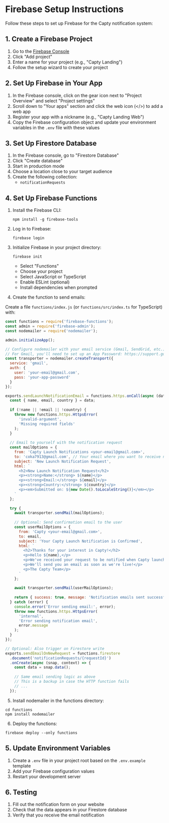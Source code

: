 # Firebase Setup Instructions

Follow these steps to set up Firebase for the Capty notification system:

## 1. Create a Firebase Project

1. Go to the [Firebase Console](https://console.firebase.google.com/)
2. Click "Add project"
3. Enter a name for your project (e.g., "Capty Landing")
4. Follow the setup wizard to create your project

## 2. Set Up Firebase in Your App

1. In the Firebase console, click on the gear icon next to "Project Overview" and select "Project settings"
2. Scroll down to "Your apps" section and click the web icon (</>) to add a web app
3. Register your app with a nickname (e.g., "Capty Landing Web")
4. Copy the Firebase configuration object and update your environment variables in the `.env` file with these values

## 3. Set Up Firestore Database

1. In the Firebase console, go to "Firestore Database"
2. Click "Create database"
3. Start in production mode
4. Choose a location close to your target audience
5. Create the following collection:
   - `notificationRequests`

## 4. Set Up Firebase Functions

1. Install the Firebase CLI:
   ```
   npm install -g firebase-tools
   ```

2. Log in to Firebase:
   ```
   firebase login
   ```

3. Initialize Firebase in your project directory:
   ```
   firebase init
   ```
   - Select "Functions"
   - Choose your project
   - Select JavaScript or TypeScript
   - Enable ESLint (optional)
   - Install dependencies when prompted

4. Create the function to send emails:

Create a file `functions/index.js` (or `functions/src/index.ts` for TypeScript) with:

```javascript
const functions = require('firebase-functions');
const admin = require('firebase-admin');
const nodemailer = require('nodemailer');

admin.initializeApp();

// Configure nodemailer with your email service (Gmail, SendGrid, etc.)
// For Gmail, you'll need to set up an App Password: https://support.google.com/accounts/answer/185833
const transporter = nodemailer.createTransport({
  service: 'gmail',
  auth: {
    user: 'your-email@gmail.com',
    pass: 'your-app-password'
  }
});

exports.sendLaunchNotificationEmail = functions.https.onCall(async (data, context) => {
  const { name, email, country } = data;
  
  if (!name || !email || !country) {
    throw new functions.https.HttpsError(
      'invalid-argument', 
      'Missing required fields'
    );
  }
  
  // Email to yourself with the notification request
  const mailOptions = {
    from: 'Capty Launch Notifications <your-email@gmail.com>',
    to: 'coka7913@gmail.com', // Your email where you want to receive notifications
    subject: 'New Launch Notification Request',
    html: `
      <h2>New Launch Notification Request</h2>
      <p><strong>Name:</strong> ${name}</p>
      <p><strong>Email:</strong> ${email}</p>
      <p><strong>Country:</strong> ${country}</p>
      <p><em>Submitted on: ${new Date().toLocaleString()}</em></p>
    `
  };
  
  try {
    await transporter.sendMail(mailOptions);
    
    // Optional: Send confirmation email to the user
    const userMailOptions = {
      from: 'Capty <your-email@gmail.com>',
      to: email,
      subject: 'Your Capty Launch Notification is Confirmed',
      html: `
        <h2>Thanks for your interest in Capty!</h2>
        <p>Hello ${name},</p>
        <p>We've received your request to be notified when Capty launches in May 2025.</p>
        <p>We'll send you an email as soon as we're live!</p>
        <p>The Capty Team</p>
      `
    };
    
    await transporter.sendMail(userMailOptions);
    
    return { success: true, message: 'Notification emails sent successfully' };
  } catch (error) {
    console.error('Error sending email:', error);
    throw new functions.https.HttpsError(
      'internal', 
      'Error sending notification email',
      error.message
    );
  }
});

// Optional: Also trigger on Firestore write
exports.sendEmailOnNewRequest = functions.firestore
  .document('notificationRequests/{requestId}')
  .onCreate(async (snap, context) => {
    const data = snap.data();
    
    // Same email sending logic as above
    // This is a backup in case the HTTP function fails
    // ...
  });
```

5. Install nodemailer in the functions directory:
```
cd functions
npm install nodemailer
```

6. Deploy the functions:
```
firebase deploy --only functions
```

## 5. Update Environment Variables

1. Create a `.env` file in your project root based on the `.env.example` template
2. Add your Firebase configuration values
3. Restart your development server

## 6. Testing

1. Fill out the notification form on your website
2. Check that the data appears in your Firestore database
3. Verify that you receive the email notification
